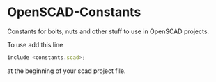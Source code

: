 # OpenSCAD-Constants

Constants for bolts, nuts and other stuff to use in OpenSCAD projects.

To use add this line
```javascript
include <constants.scad>;
```
at the beginning of your scad project file.
